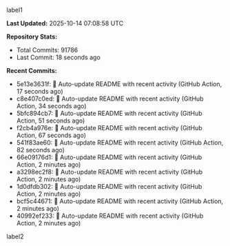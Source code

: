 
label1 
<!-- ACTIVITY_START -->
**Last Updated:** 2025-10-14 07:08:58 UTC

**Repository Stats:**
- Total Commits: 91786
- Last Commit: 18 seconds ago

**Recent Commits:**
- 5e13e3631f: 🤖 Auto-update README with recent activity (GitHub Action, 17 seconds ago)
- c8e407c0ed: 🤖 Auto-update README with recent activity (GitHub Action, 34 seconds ago)
- 5bfc894cb7: 🤖 Auto-update README with recent activity (GitHub Action, 51 seconds ago)
- f2cb4a976e: 🤖 Auto-update README with recent activity (GitHub Action, 67 seconds ago)
- 541f83ae60: 🤖 Auto-update README with recent activity (GitHub Action, 82 seconds ago)
- 66e09176d1: 🤖 Auto-update README with recent activity (GitHub Action, 2 minutes ago)
- a3298ec2f8: 🤖 Auto-update README with recent activity (GitHub Action, 2 minutes ago)
- 1d0dfdb302: 🤖 Auto-update README with recent activity (GitHub Action, 2 minutes ago)
- bcf5c44671: 🤖 Auto-update README with recent activity (GitHub Action, 2 minutes ago)
- 40992ef233: 🤖 Auto-update README with recent activity (GitHub Action, 2 minutes ago)
<!-- ACTIVITY_END -->

label2
